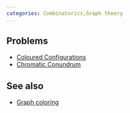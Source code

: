 ```yaml
---
categories: Combinatorics,Graph theory
...
```


## Problems
* [Coloured Configurations](https://projecteuler.net/problem=194)
* [Chromatic Conundrum](https://projecteuler.net/problem=544)

## See also
* [Graph coloring]()

